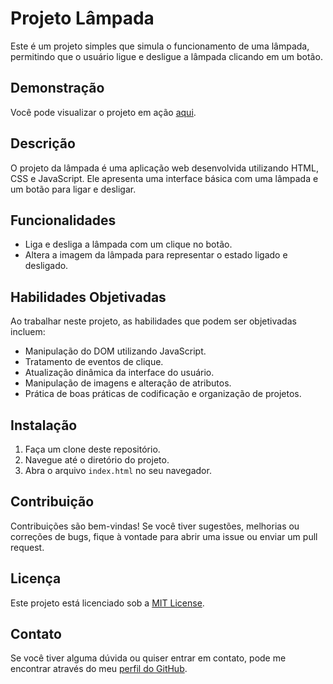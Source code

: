 # Projeto Lâmpada

Este é um projeto simples que simula o funcionamento de uma lâmpada, permitindo que o usuário ligue e desligue a lâmpada clicando em um botão.

## Demonstração

Você pode visualizar o projeto em ação [aqui](https://rafaelgodoyebert.github.io/lampada).

## Descrição

O projeto da lâmpada é uma aplicação web desenvolvida utilizando HTML, CSS e JavaScript. Ele apresenta uma interface básica com uma lâmpada e um botão para ligar e desligar.

## Funcionalidades

- Liga e desliga a lâmpada com um clique no botão.
- Altera a imagem da lâmpada para representar o estado ligado e desligado.

## Habilidades Objetivadas

Ao trabalhar neste projeto, as habilidades que podem ser objetivadas incluem:

- Manipulação do DOM utilizando JavaScript.
- Tratamento de eventos de clique.
- Atualização dinâmica da interface do usuário.
- Manipulação de imagens e alteração de atributos.
- Prática de boas práticas de codificação e organização de projetos.

## Instalação

1. Faça um clone deste repositório.
2. Navegue até o diretório do projeto.
3. Abra o arquivo `index.html` no seu navegador.

## Contribuição

Contribuições são bem-vindas! Se você tiver sugestões, melhorias ou correções de bugs, fique à vontade para abrir uma issue ou enviar um pull request.

## Licença

Este projeto está licenciado sob a [MIT License](https://github.com/RafaelGodoyEbert/lampada/blob/main/LICENSE).

## Contato

Se você tiver alguma dúvida ou quiser entrar em contato, pode me encontrar através do meu [perfil do GitHub](https://github.com/RafaelGodoyEbert).

